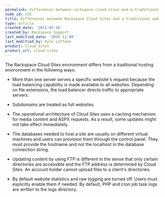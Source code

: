 ```yaml
---
permalink: differences-between-rackspace-cloud-sites-and-a-traditional-web-hosting-environment/
node_id: 535
title: Differences between Rackspace Cloud Sites and a traditional web hosting environment
type: article
created_date: '2011-03-16'
created_by: Rackspace Support
last_modified_date: '2015-11-09'
last_modified_by: Kyle Laffoon
product: Cloud Sites
product_url: cloud-sites
---
```


The Rackspace Cloud Sites environment differs from a traditional hosting
environment in the following ways:

-   More than one server serves a specific website's request because the
    load balancing capability is made available to all websites.
    Depending on file extensions, the load balancer directs traffic to
    appropriate servers.

-   Subdomains are treated as full websites.

-   The operational architecture of Cloud Sites uses a caching mechanism
    for media content and ASPX requests. As a result, some updates might
    not take effect immediately.

-   The databases needed to host a site are usually on different virtual
    machines and users can provision them through the control panel.
    They must provide the hostname and *not* the localhost in the
    database connection string.

-   Updating content by using FTP is different in the sense that only
    certain directories are accessible and the FTP address is determined
    by Cloud Sites. An account holder cannot upload files to a client's
    directories.

-   By default website statistics and raw logging are turned off. Users
    must explicitly enable them if needed. By default, PHP and cron job
    task logs are written to the logs directory.
